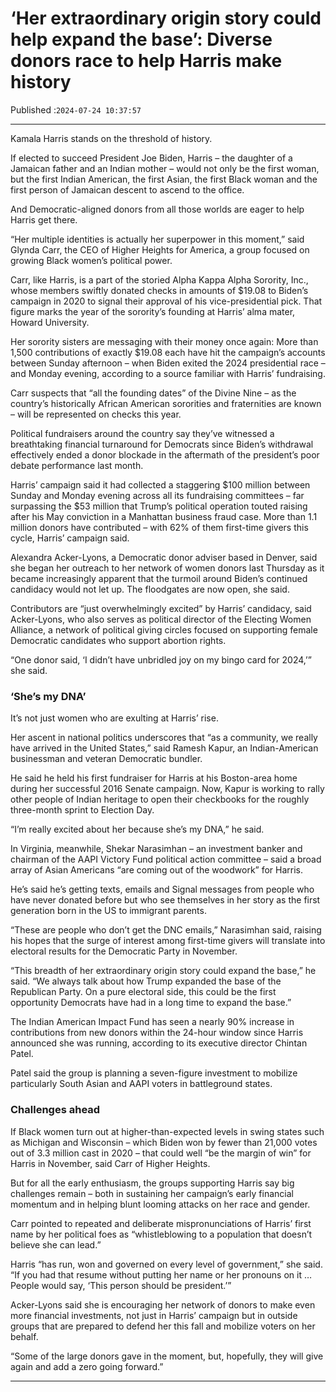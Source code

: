 # ‘Her extraordinary origin story could help expand the base’: Diverse donors race to help Harris make history

Published :`2024-07-24 10:37:57`

---

Kamala Harris stands on the threshold of history.

If elected to succeed President Joe Biden, Harris – the daughter of a Jamaican father and an Indian mother – would not only be the first woman, but the first Indian American, the first Asian, the first Black woman and the first person of Jamaican descent to ascend to the office.

And Democratic-aligned donors from all those worlds are eager to help Harris get there.

“Her multiple identities is actually her superpower in this moment,” said Glynda Carr, the CEO of Higher Heights for America, a group focused on growing Black women’s political power.

Carr, like Harris, is a part of the storied Alpha Kappa Alpha Sorority, Inc., whose members swiftly donated checks in amounts of $19.08 to Biden’s campaign in 2020 to signal their approval of his vice-presidential pick. That figure marks the year of the sorority’s founding at Harris’ alma mater, Howard University.

Her sorority sisters are messaging with their money once again: More than 1,500 contributions of exactly $19.08 each have hit the campaign’s accounts between Sunday afternoon – when Biden exited the 2024 presidential race – and Monday evening, according to a source familiar with Harris’ fundraising.

Carr suspects that “all the founding dates” of the Divine Nine – as the country’s historically African American sororities and fraternities are known – will be represented on checks this year.

Political fundraisers around the country say they’ve witnessed a breathtaking financial turnaround for Democrats since Biden’s withdrawal effectively ended a donor blockade in the aftermath of the president’s poor debate performance last month.

Harris’ campaign said it had collected a staggering $100 million between Sunday and Monday evening across all its fundraising committees – far surpassing the $53 million that Trump’s political operation touted raising after his May conviction in a Manhattan business fraud case. More than 1.1 million donors have contributed – with 62% of them first-time givers this cycle, Harris’ campaign said.

Alexandra Acker-Lyons, a Democratic donor adviser based in Denver, said she began her outreach to her network of women donors last Thursday as it became increasingly apparent that the turmoil around Biden’s continued candidacy would not let up. The floodgates are now open, she said.

Contributors are “just overwhelmingly excited” by Harris’ candidacy, said Acker-Lyons, who also serves as political director of the Electing Women Alliance, a network of political giving circles focused on supporting female Democratic candidates who support abortion rights.

“One donor said, ‘I didn’t have unbridled joy on my bingo card for 2024,’” she said.

### ‘She’s my DNA’

It’s not just women who are exulting at Harris’ rise.

Her ascent in national politics underscores that “as a community, we really have arrived in the United States,” said Ramesh Kapur, an Indian-American businessman and veteran Democratic bundler.

He said he held his first fundraiser for Harris at his Boston-area home during her successful 2016 Senate campaign. Now, Kapur is working to rally other people of Indian heritage to open their checkbooks for the roughly three-month sprint to Election Day.

“I’m really excited about her because she’s my DNA,” he said.

In Virginia, meanwhile, Shekar Narasimhan – an investment banker and chairman of the AAPI Victory Fund political action committee – said a broad array of Asian Americans “are coming out of the woodwork” for Harris.

He’s said he’s getting texts, emails and Signal messages from people who have never donated before but who see themselves in her story as the first generation born in the US to immigrant parents.

“These are people who don’t get the DNC emails,” Narasimhan said, raising his hopes that the surge of interest among first-time givers will translate into electoral results for the Democratic Party in November.

“This breadth of her extraordinary origin story could expand the base,” he said. “We always talk about how Trump expanded the base of the Republican Party. On a pure electoral side, this could be the first opportunity Democrats have had in a long time to expand the base.”

The Indian American Impact Fund has seen a nearly 90% increase in contributions from new donors within the 24-hour window since Harris announced she was running, according to its executive director Chintan Patel.

Patel said the group is planning a seven-figure investment to mobilize particularly South Asian and AAPI voters in battleground states.

### Challenges ahead

If Black women turn out at higher-than-expected levels in swing states such as Michigan and Wisconsin – which Biden won by fewer than 21,000 votes out of 3.3 million cast in 2020 – that could well “be the margin of win” for Harris in November, said Carr of Higher Heights.

But for all the early enthusiasm, the groups supporting Harris say big challenges remain – both in sustaining her campaign’s early financial momentum and in helping blunt looming attacks on her race and gender.

Carr pointed to repeated and deliberate mispronunciations of Harris’ first name by her political foes as “whistleblowing to a population that doesn’t believe she can lead.”

Harris “has run, won and governed on every level of government,” she said. “If you had that resume without putting her name or her pronouns on it … People would say, ‘This person should be president.’”

Acker-Lyons said she is encouraging her network of donors to make even more financial investments, not just in Harris’ campaign but in outside groups that are prepared to defend her this fall and mobilize voters on her behalf.

“Some of the large donors gave in the moment, but, hopefully, they will give again and add a zero going forward.”

---

